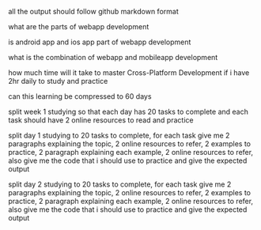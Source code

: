 all the output should follow github markdown format

what are the parts of webapp development

is android app and ios app part of webapp development

what is the combination of webapp and mobileapp development

how much time will it take to master Cross-Platform Development if i have 2hr daily to study and practice

can this learning be compressed to 60 days

split week 1 studying so that each day has 20 tasks to complete and each task should have 2 online resources to read and practice

split day 1 studying to 20 tasks to complete, for each task give me 2 paragraphs explaining the topic, 2 online resources to refer, 2 examples to practice, 2 paragraph explaining each example, 2 online resources to refer, also give me the code that i should use to practice and give the expected output

split day 2 studying to 20 tasks to complete, for each task give me 2 paragraphs explaining the topic, 2 online resources to refer, 2 examples to practice, 2 paragraph explaining each example, 2 online resources to refer, also give me the code that i should use to practice and give the expected output
